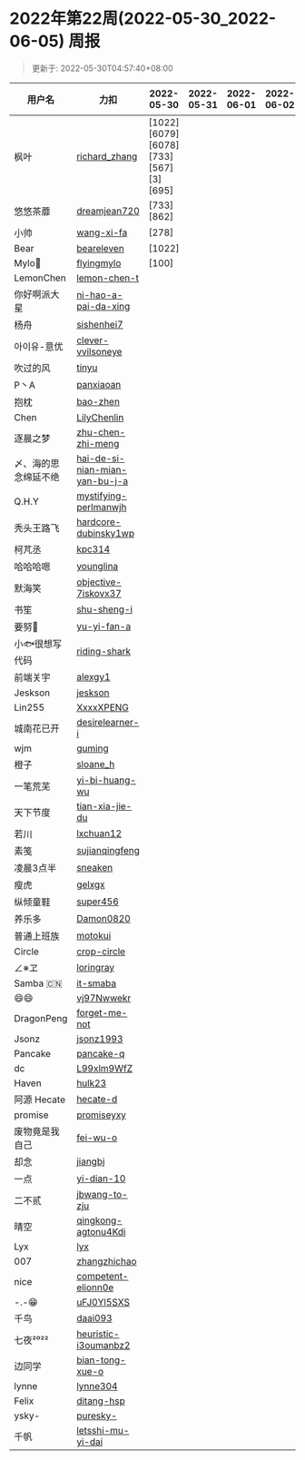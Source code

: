 
# 2022年第22周(2022-05-30_2022-06-05) 周报

> 更新于: 2022-05-30T04:57:40+08:00

| 用户名 | 力扣 |  2022-05-30|2022-05-31|2022-06-01|2022-06-02|2022-06-03|2022-06-04|2022-06-05  | 总计 | 排名 |
| ---- | ---- |    ---- | ---- | ---- | ---- | ---- | ---- | ----   | ---- | ---- |
|枫叶|[richard_zhang](https://leetcode.cn/u/richard_zhang/)|\[1022]\[6079]\[6078]\[733]\[567]\[3]\[695]|||||||7|1|
|悠悠茶蘼|[dreamjean720](https://leetcode.cn/u/dreamjean720/)|\[733]\[862]|||||||2|2|
|小帅|[wang-xi-fa](https://leetcode.cn/u/wang-xi-fa/)|\[278]|||||||1|3|
|Bear|[beareleven](https://leetcode.cn/u/beareleven/)|\[1022]|||||||1|3|
|Mylo🐘|[flyingmylo](https://leetcode.cn/u/flyingmylo/)|\[100]|||||||1|3|
|LemonChen|[lemon-chen-t](https://leetcode.cn/u/lemon-chen-t/)||||||||0|4|
|你好啊派大星|[ni-hao-a-pai-da-xing](https://leetcode.cn/u/ni-hao-a-pai-da-xing/)||||||||0|4|
|杨舟|[sishenhei7](https://leetcode.cn/u/sishenhei7/)||||||||0|4|
|아이유-意优|[clever-vvilsoneye](https://leetcode.cn/u/clever-vvilsoneye/)||||||||0|4|
|吹过的风|[tinyu](https://leetcode.cn/u/tinyu/)||||||||0|4|
|P丶A|[panxiaoan](https://leetcode.cn/u/panxiaoan/)||||||||0|4|
|抱枕|[bao-zhen](https://leetcode.cn/u/bao-zhen/)||||||||0|4|
|Chen|[LilyChenlin](https://leetcode.cn/u/LilyChenlin/)||||||||0|4|
|逐晨之梦|[zhu-chen-zhi-meng](https://leetcode.cn/u/zhu-chen-zhi-meng/)||||||||0|4|
|〆、海的思念绵延不绝|[hai-de-si-nian-mian-yan-bu-j-a](https://leetcode.cn/u/hai-de-si-nian-mian-yan-bu-j-a/)||||||||0|4|
|Q.H.Y|[mystifying-perlmanwjh](https://leetcode.cn/u/mystifying-perlmanwjh/)||||||||0|4|
|秃头王路飞|[hardcore-dubinsky1wp](https://leetcode.cn/u/hardcore-dubinsky1wp/)||||||||0|4|
|柯芃丞|[kpc314](https://leetcode.cn/u/kpc314/)||||||||0|4|
|哈哈哈嗯|[younglina](https://leetcode.cn/u/younglina/)||||||||0|4|
|默海笑|[objective-7iskovx37](https://leetcode.cn/u/objective-7iskovx37/)||||||||0|4|
|书笙|[shu-sheng-i](https://leetcode.cn/u/shu-sheng-i/)||||||||0|4|
|要努🌰|[yu-yi-fan-a](https://leetcode.cn/u/yu-yi-fan-a/)||||||||0|4|
|小🐟很想写代码|[riding-shark](https://leetcode.cn/u/riding-shark/)||||||||0|4|
|前端关宇|[alexgy1](https://leetcode.com/u/alexgy1/)||||||||0|4|
|Jeskson|[jeskson](https://leetcode.cn/u/jeskson/)||||||||0|4|
|Lin255|[XxxxXPENG](https://leetcode.cn/u/XxxxXPENG/)||||||||0|4|
|城南花已开|[desirelearner-i](https://leetcode.cn/u/desirelearner-i/)||||||||0|4|
|wjm|[guming](https://leetcode.cn/u/guming/)||||||||0|4|
|橙子|[sloane_h](https://leetcode.cn/u/sloane_h/)||||||||0|4|
|一笔荒芜|[yi-bi-huang-wu](https://leetcode.cn/u/yi-bi-huang-wu/)||||||||0|4|
|天下节度|[tian-xia-jie-du](https://leetcode.cn/u/tian-xia-jie-du/)||||||||0|4|
|若川|[lxchuan12](https://leetcode.cn/u/lxchuan12/)||||||||0|4|
|素笺|[sujianqingfeng](https://leetcode.cn/u/sujianqingfeng/)||||||||0|4|
|凌晨3点半|[sneaken](https://leetcode.cn/u/sneaken/)||||||||0|4|
|瘦虎|[gelxgx](https://leetcode.cn/u/gelxgx/)||||||||0|4|
|纵倾童鞋|[super456](https://leetcode.cn/u/super456/)||||||||0|4|
|养乐多|[Damon0820](https://leetcode.com/u/Damon0820/)||||||||0|4|
|普通上班族|[motokui](https://leetcode.cn/u/motokui/)||||||||0|4|
|Circle|[crop-circle](https://leetcode.cn/u/crop-circle/)||||||||0|4|
|∠※ヱ|[loringray](https://leetcode.cn/u/loringray/)||||||||0|4|
|Samba 🇨🇳|[it-smaba](https://leetcode.cn/u/it-smaba/)||||||||0|4|
|😄😄|[vj97Nwwekr](https://leetcode.cn/u/vj97Nwwekr/)||||||||0|4|
|DragonPeng|[forget-me-not](https://leetcode.cn/u/forget-me-not/)||||||||0|4|
|Jsonz|[jsonz1993](https://leetcode.cn/u/jsonz1993/)||||||||0|4|
|Pancake|[pancake-q](https://leetcode.cn/u/pancake-q/)||||||||0|4|
|dc|[L99xlm9WfZ](https://leetcode.cn/u/L99xlm9WfZ/)||||||||0|4|
|Haven|[hulk23](https://leetcode.cn/u/hulk23/)||||||||0|4|
|阿源 Hecate|[hecate-d](https://leetcode.cn/u/hecate-d/)||||||||0|4|
|promise|[promiseyxy](https://leetcode.cn/u/promiseyxy/)||||||||0|4|
|废物竟是我自己|[fei-wu-o](https://leetcode.cn/u/fei-wu-o/)||||||||0|4|
|却念|[jiangbj](https://leetcode.cn/u/jiangbj/)||||||||0|4|
|一点|[yi-dian-10](https://leetcode.cn/u/yi-dian-10/)||||||||0|4|
|二不贰|[jbwang-to-zju](https://leetcode.cn/u/jbwang-to-zju/)||||||||0|4|
|晴空|[qingkong-agtonu4Kdi](https://leetcode.cn/u/qingkong-agtonu4Kdi/)||||||||0|4|
|Lyx|[lyx](https://leetcode.cn/u/lyx/)||||||||0|4|
|007|[zhangzhichao](https://leetcode.cn/u/zhangzhichao/)||||||||0|4|
|nice|[competent-elionn0e](https://leetcode.cn/u/competent-elionn0e/)||||||||0|4|
|-.-😁|[uFJ0Yl5SXS](https://leetcode.cn/u/uFJ0Yl5SXS/)||||||||0|4|
|千鸟|[daai093](https://leetcode.cn/u/daai093/)||||||||0|4|
|七夜²⁰²²|[heuristic-i3oumanbz2](https://leetcode.cn/u/heuristic-i3oumanbz2/)||||||||0|4|
|边同学|[bian-tong-xue-o](https://leetcode.cn/u/bian-tong-xue-o/)||||||||0|4|
|lynne|[lynne304](https://leetcode.cn/u/lynne304/)||||||||0|4|
|Felix|[ditang-hsp](https://leetcode.cn/u/ditang-hsp/)||||||||0|4|
|ysky-|[puresky-](https://leetcode.cn/u/puresky-/)||||||||0|4|
|千帆|[letsshi-mu-yi-dai](https://leetcode.cn/u/letsshi-mu-yi-dai/)||||||||0|4|
    